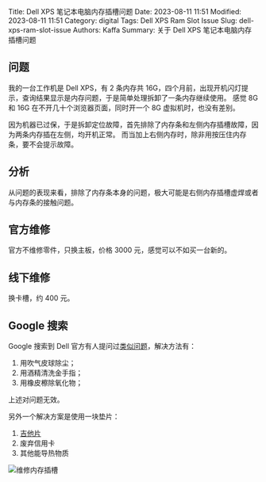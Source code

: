 Title: Dell XPS 笔记本电脑内存插槽问题
Date: 2023-08-11 11:51
Modified: 2023-08-11 11:51
Category: digital
Tags: Dell XPS Ram Slot Issue
Slug: dell-xps-ram-slot-issue
Authors: Kaffa
Summary: 关于 Dell XPS 笔记本电脑内存插槽问题


## 问题

我的一台工作机是 Dell XPS，有 2 条内存共 16G，四个月前，出现开机闪灯提示，查询结果显示是内存问题，于是简单处理拆卸了一条内存继续使用。
感觉 8G 和 16G 在不开几十个浏览器页面，同时开一个 8G 虚拟机时，也没有差别。

因为机器已过保，于是拆卸定位故障，首先排除了内存条和左侧内存插槽故障，因为两条内存插在左侧，均开机正常。
而当加上右侧内存时，除非用按压住内存条，要不会提示故障。

## 分析

从问题的表现来看，排除了内存条本身的问题，极大可能是右侧内存插槽虚焊或者与内存条的接触问题。

## 官方维修

官方不维修零件，只换主板，价格 3000 元，感觉可以不如买一台新的。

## 线下维修

换卡槽，约 400 元。

## Google 搜索

Google 搜索到 Dell 官方有人提问过[类似问题][1]，解决方法有：

1. 用吹气皮球除尘；
2. 用酒精清洗金手指；
3. 用橡皮檫除氧化物；

上述对问题无效。

另外一个解决方案是使用一块垫片：

1. [吉他片][2]
2. 废弃信用卡
3. 其他能导热物质

![维修内存插槽](https://kaffa.im/img/2023/repair-failed-memory-slot-5.jpg)

[1]: https://www.dell.com/community/en/conversations/xps/re-dell-xps-15-9570-ram-slot-issue/647f83d3f4ccf8a8de2a760c
[2]: https://www.laptoprepair101.com/fix-laptop-memory-slot-failure/
